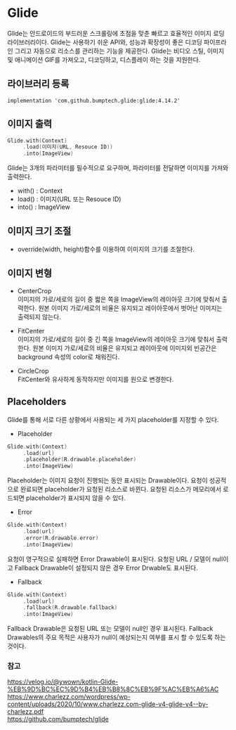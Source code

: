 # Glide
Glide는 안드로이드의 부드러운 스크롤링에 초점을 맞춘 빠르고 효율적인 이미지 로딩 라이브러리이다. Glide는 사용하기 쉬운 API와, 성능과 확장성이 좋은 디코딩 파이프라인 그리고 자동으로 리소스를 관리하는 기능을 제공한다. Glide는 비디오 스틸, 이미지 및 애니메이션 GIF를 가져오고, 디코딩하고, 디스플레이 하는 것을 지원한다.
## 라이브러리 등록
``` korlin
implementation 'com.github.bumptech.glide:glide:4.14.2'
```
## 이미지 출력
``` kotlin
Glide.with(Context)
     .load(이미지(URL, Resouce ID))
     .into(ImageView)
```
Glide는 3개의 파라미터를 필수적으로 요구하며, 파라미터를 전달하면 이미지를 가져와 출력한다.
* with() : Context
* load() : 이미지(URL 또는 Resouce ID) 
* into() : ImageView 

## 이미지 크기 조절
* override(width, height)함수를 이용하여 이미지의 크기를 조절한다.

## 이미지 변형
* CenterCrop   
이미지의 가로/세로의 길이 중 짧은 쪽을 ImageView의 레이아웃 크기에 맞춰서 출력한다. 원본 이미지 가로/세로의 비율은 유지되고 레이아웃에서 벗어난 이미지는 출력되지 않는다.

* FitCenter   
이미지의 가로/세로의 길이 중 긴 쪽을 ImageView의 레이아웃 크기에 맞춰서 출력한다. 원본 이미지 가로/세로의 비율은 유지되고 레이아웃에 이미지외 빈공간은 background 속성의 color로 채워진다.

* CircleCrop   
FitCenter와 유사하게 동작하지만 이미지를 원으로 변경한다.

## Placeholders
Glide를 통해 서로 다른 상황에서 사용되는 세 가지 placeholder를 지정할 수 있다.
* Placeholder   
``` kotlin
Glide.with(Context)
     .load(url)
     .placeholder(R.drawable.placeholder)
     .into(ImageView)
```
Placeholder는 이미지 요청이 진행되는 동안 표시되는 Drawable이다. 요청이 성공적으로 완료되면 placeholder가 요청된 리소스로 바뀐다. 요청된 리소스가 메모리에서 로드되면 placeholder가 표시되지 않을 수 있다.

* Error   
``` kotlin
Glide.with(Context)
     .load(url)
     .error(R.drawable.error)
     .into(ImageView)
```
요청이 영구적으로 실패하면 Error Drawable이 표시된다. 요청된 URL / 모델이 null이고 Fallback Drawable이 설정되지 않은 경우 Error Drwable도 표시된다.

* Fallback   
``` kotlin
Glide.with(Context)
     .load(url)
     .fallback(R.drawable.fallback)
     .into(ImageView)
```
Fallback Drawable은 요청된 URL 또는 모델이 null인 경우 표시된다. Fallback Drawables의 주요 목적은 사용자가 null이 예상되는지 여부를 표시 할 수 있도록 하는 것이다.

### 참고
https://velog.io/@ywown/kotlin-Glide-%EB%9D%BC%EC%9D%B4%EB%B8%8C%EB%9F%AC%EB%A6%AC   
https://www.charlezz.com/wordpress/wp-content/uploads/2020/10/www.charlezz.com-glide-v4-glide-v4--by-charlezz.pdf    
https://github.com/bumptech/glide     






